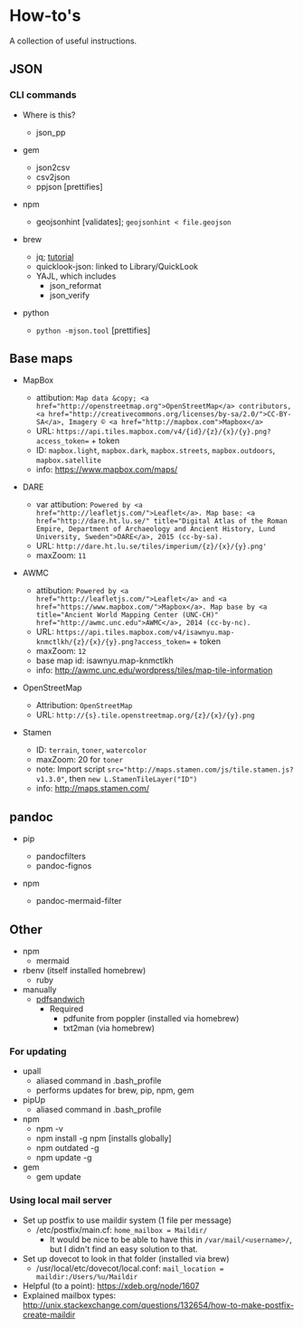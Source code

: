 # How-to's

A collection of useful instructions.

## JSON

### CLI commands

- Where is this?
	- json_pp

- gem
	- json2csv
	- csv2json
	- ppjson [prettifies]

- npm
	- geojsonhint [validates]; `geojsonhint < file.geojson`

- brew
	- jq; [tutorial](http://programminghistorian.github.io/ph-submissions/lessons/json-and-jq.html)
	- quicklook-json: linked to Library/QuickLook
	- YAJL, which includes
		- json_reformat
		- json_verify

- python
	- `python -mjson.tool` [prettifies]

## Base maps

- MapBox
	- attibution: `Map data &copy; <a href="http://openstreetmap.org">OpenStreetMap</a> contributors, <a href="http://creativecommons.org/licenses/by-sa/2.0/">CC-BY-SA</a>, Imagery © <a href="http://mapbox.com">Mapbox</a>`
	- URL: `https://api.tiles.mapbox.com/v4/{id}/{z}/{x}/{y}.png?access_token=` + token
	- ID: `mapbox.light`, `mapbox.dark`, `mapbox.streets`, `mapbox.outdoors`, `mapbox.satellite`
	- info: <https://www.mapbox.com/maps/>

- DARE
	- var attibution: `Powered by <a href="http://leafletjs.com/">Leaflet</a>. Map base: <a href="http://dare.ht.lu.se/" title="Digital Atlas of the Roman Empire, Department of Archaeology and Ancient History, Lund University, Sweden">DARE</a>, 2015 (cc-by-sa).`
	- URL: `http://dare.ht.lu.se/tiles/imperium/{z}/{x}/{y}.png'`
	- maxZoom: `11`

- AWMC
	- attibution: `Powered by <a href="http://leafletjs.com/">Leaflet</a> and <a href="https://www.mapbox.com/">Mapbox</a>. Map base by <a title="Ancient World Mapping Center (UNC-CH)" href="http://awmc.unc.edu">AWMC</a>, 2014 (cc-by-nc).`
	- URL: `https://api.tiles.mapbox.com/v4/isawnyu.map-knmctlkh/{z}/{x}/{y}.png?access_token=` + token
	- maxZoom: `12`
	- base map id: isawnyu.map-knmctlkh
	- info: <http://awmc.unc.edu/wordpress/tiles/map-tile-information>

- OpenStreetMap
	- Attribution: `OpenStreetMap`
	- URL: `http://{s}.tile.openstreetmap.org/{z}/{x}/{y}.png`

- Stamen
	- ID: `terrain`, `toner`, `watercolor`
	- maxZoom: 20 for `toner`
	- note: Import script `src="http://maps.stamen.com/js/tile.stamen.js?v1.3.0"`, then `new L.StamenTileLayer("ID")`
	- info: <http://maps.stamen.com/>

## pandoc

- pip
    - pandocfilters
    - pandoc-fignos

- npm
    - pandoc-mermaid-filter

## Other

- npm
    - mermaid
- rbenv (itself installed homebrew)
	- ruby
- manually
	- [pdfsandwich](http://www.tobias-elze.de/pdfsandwich/)
		- Required
			- pdfunite from poppler (installed via homebrew)
			- txt2man (via homebrew)

### For updating

- upall
	- aliased command in .bash_profile
	- performs updates for brew, pip, npm, gem
- pipUp
    - aliased command in .bash_profile
- npm 
	- npm -v
	- npm install -g npm [installs globally]
	- npm outdated -g
	- npm update -g <pkg>
- gem
	- gem update

### Using local mail server

- Set up postfix to use maildir system (1 file per message)
	- /etc/postfix/main.cf: `home_mailbox = Maildir/`
		- It would be nice to be able to have this in `/var/mail/<username>/`, but I didn't find an easy solution to that.
- Set up dovecot to look in that folder (installed via brew)
	- /usr/local/etc/dovecot/local.conf: `mail_location = maildir:/Users/%u/Maildir`
- Helpful (to a point): <https://xdeb.org/node/1607>
- Explained mailbox types: <http://unix.stackexchange.com/questions/132654/how-to-make-postfix-create-maildir>
